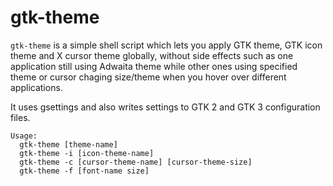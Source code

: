 # gtk-theme
`gtk-theme` is a simple shell script which lets you apply GTK theme, GTK icon theme and X cursor theme globally, without side effects such as one application still using Adwaita theme while other ones using specified theme or cursor chaging size/theme when you hover over different applications.

It uses gsettings and also writes settings to GTK 2 and GTK 3 configuration files.

```
Usage:
  gtk-theme [theme-name]
  gtk-theme -i [icon-theme-name]
  gtk-theme -c [cursor-theme-name] [cursor-theme-size]
  gtk-theme -f [font-name size]
```
